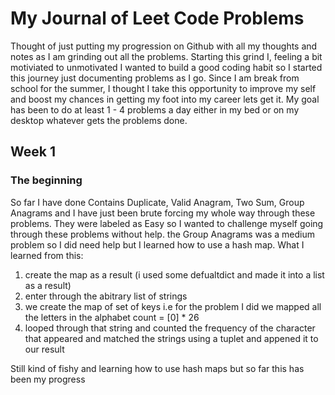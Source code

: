 # My Journal of Leet Code Problems 

Thought of just putting my progression on Github with all my thoughts and notes as I am grinding out all the problems.
Starting this grind I, feeling a bit motiviated to unmotivated I wanted to build a good coding habit so I started this journey just documenting problems as I go. Since I am break from school for the summer, I thought I take this opportunity to improve my self and boost my chances in getting my foot into my career lets get it. My goal has been to do at least 1 - 4 problems a day either in my bed or on my desktop whatever gets the problems done.

## Week 1

### The beginning

<!-- Add content related to Week 1 below this line -->
So far I have done Contains Duplicate, Valid Anagram, Two Sum, Group Anagrams and I have just been brute forcing my whole way through these problems. They were labeled as Easy so I wanted to challenge myself going through these problems without help. the Group Anagrams was a medium problem so I did need help but I learned how to use a hash map. What I learned from this:
1. create the map as a result (i used some defualtdict and made it into a list as a result)
2. enter through the abitrary list of strings
3. we create the map of set of keys i.e for the problem I did we mapped all the letters in the alphabet count = [0] * 26
4. looped through that string and counted the frequency of the character that appeared and matched the strings using a tuplet and appened it to our result

Still kind of fishy and learning how to use hash maps but so far this has been my progress
<!-- End of Week 1 content -->
